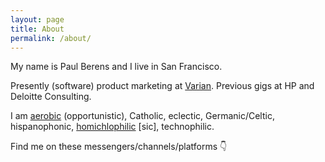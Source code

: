 ```yaml
---
layout: page
title: About
permalink: /about/
---
```

My name is Paul Berens and I live in San Francisco.

Presently (software) product marketing at <a href="https://varian.com/" target="_blank">Varian</a>. Previous gigs at HP and Deloitte Consulting.

I am <a href="https://www.strava.com/athletes/berenzino" target="_blank">aerobic</a> (opportunistic), Catholic, eclectic, Germanic/Celtic, hispanophonic, <a href="https://twitter.com/KarlTheFog" target="_blank">homichlophilic</a> [sic], technophilic.

Find me on these messengers/channels/platforms &#128071;

<a href="https://angel.co/berens" target="_blank"><i class="fab fa-angellist"></i></a>&nbsp;&nbsp;&nbsp;
<a href="https://keybase.io/berens" target="_blank"><i class="fab fa-keybase"></i></a>&nbsp;&nbsp;&nbsp;
<a href="https://www.linkedin.com/in/berensp/" target="_blank"><i class="fab fa-linkedin-in"></i></a>&nbsp;&nbsp;&nbsp;
<a rel="me" href="https://mastodon.social/@berens" target="_blank"><i class="fab fa-mastodon"></i></a>&nbsp;&nbsp;&nbsp;
<a href="https://signal.org/" target="_blank"><i class="fas fa-signal"></i></a>&nbsp;&nbsp;&nbsp;
<a href="https://status.im/" target="_blank"><i class="fab fa-ethereum"></i></a>&nbsp;&nbsp;&nbsp;
<a href="https://t.me/berensp" target="_blank"><i class="fab fa-telegram-plane"></i></a>&nbsp;&nbsp;&nbsp;
<a href="https://twitter.com/berensp" target="_blank"><i class="fab fa-twitter"></i></a>
